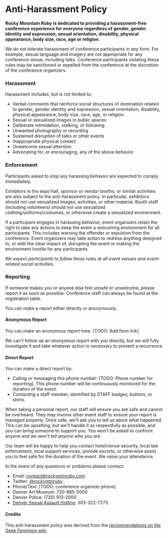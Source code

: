 # Anti-Harassment Policy

**Rocky Mountain Ruby is dedicated to providing a harassment-free conference experience for everyone regardless of gender, gender identity and expression, sexual orientation, disability, physical appearance, body size, race, age or religion.**

We do not tolerate harassment of conference participants in any form. For example, sexual language and imagery are not appropriate for any conference venue, including talks. Conference participants violating these rules may be sanctioned or expelled from the conference at the discretion of the conference organizers.

### Harassment

Harassment includes, but is not limited to:

* Verbal comments that reinforce social structures of domination related to gender, gender identity and expression, sexual orientation, disability, physical appearance, body size, race, age, or religion.
* Sexual or sexualized images in public spaces
* Deliberate intimidation, stalking, or following
* Unwanted photography or recording
* Sustained disruption of talks or other events
* Inappropriate physical contact
* Unwelcome sexual attention
* Advocating for, or encouraging, any of the above behavior

### Enforcement

Participants asked to stop any harassing behavior are expected to comply immediately.

Exhibitors in the expo hall, sponsor or vendor booths, or similar activities are also subject to the anti-harassment policy. In particular, exhibitors should not use sexualized images, activities, or other material. Booth staff (including volunteers) should not use sexualized clothing/uniforms/costumes, or otherwise create a sexualized environment.

If a participant engages in harassing behavior, event organizers retain the right to take any actions to keep the event a welcoming environment for all participants. This includes warning the offender or expulsion from the conference. Event organizers may take action to redress anything designed to, or with the clear impact of, disrupting the event or making the environment hostile for any participants.

*We expect participants to follow these rules at all event venues and event-related social activities.*

### Reporting

If someone makes you or anyone else feel unsafe or unwelcome, please report it as soon as possible. Conference staff can always be found at the registration table.

You can make a report either directly or anonymously.

#### Anonymous Report

You can make an anonymous report here. [TODO: Add form link]

We can't follow up an anonymous report with you directly, but we will fully investigate it and take whatever action is necessary to prevent a recurrence.

#### Direct Report

You can make a direct report by:

* Calling or messaging this phone number: [TODO: Phone number for reporting]. This phone number will be continuously monitored for the duration of the event.
* Contacting a staff member, identified by STAFF badges, buttons, or shirts.

When taking a personal report, our staff will ensure you are safe and cannot be overheard. They may involve other event staff to ensure your report is managed properly. Once safe, we'll ask you to tell us about what happened. This can be upsetting, but we'll handle it as respectfully as possible, and you can bring someone to support you. You won't be asked to confront anyone and *we won't tell anyone who you are*.

Our team will be happy to help you contact hotel/venue security, local law enforcement, local support services, provide escorts, or otherwise assist you to feel safe for the duration of the event. We value your attendance.

In the event of any questions or problems please contact:

* Email: contact@rockymtnruby.com
* Twitter: [@rockymtnruby](https://twitter.com/rockymtnruby)
* Phone/Text: [TODO: conference organizer phone]
* Denver Art Museum: 720-865-5000
* Denver Police: (720) 913-2000
* [Denver Sexual Assault Hotline](http://thebluebench.org/): 303-322-7273

#### Credits

This anti-harassment policy was derived from the [recommendations on the Geek Feminism wiki](http://geekfeminism.wikia.com/wiki/Conference_anti-harassment/Policy).

